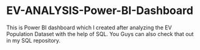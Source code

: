 # EV-ANALYSIS-Power-BI-Dashboard
This is Power BI dashboard which I created after analyzing the EV Population Dataset with the help of SQL. You Guys can also check that out in my SQL repository.
